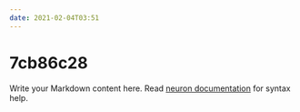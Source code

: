 ```yaml
---
date: 2021-02-04T03:51
---
```


# 7cb86c28

Write your Markdown content here. Read [neuron documentation](https://neuron.zettel.page/2011404.html) for syntax help.

